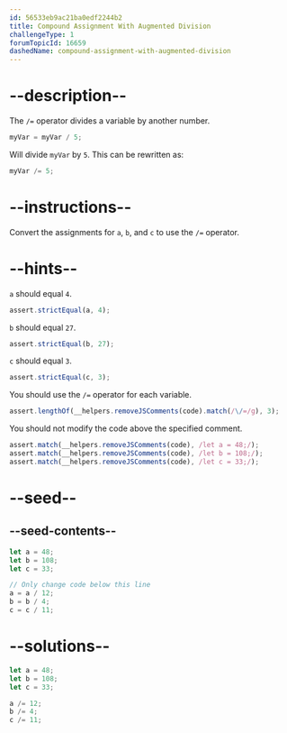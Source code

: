```yaml
---
id: 56533eb9ac21ba0edf2244b2
title: Compound Assignment With Augmented Division
challengeType: 1
forumTopicId: 16659
dashedName: compound-assignment-with-augmented-division
---
```


# --description--

The `/=` operator divides a variable by another number.

```js
myVar = myVar / 5;
```

Will divide `myVar` by `5`. This can be rewritten as:

```js
myVar /= 5;
```

# --instructions--

Convert the assignments for `a`, `b`, and `c` to use the `/=` operator.

# --hints--

`a` should equal `4`.

```js
assert.strictEqual(a, 4);
```

`b` should equal `27`.

```js
assert.strictEqual(b, 27);
```

`c` should equal `3`.

```js
assert.strictEqual(c, 3);
```

You should use the `/=` operator for each variable.

```js
assert.lengthOf(__helpers.removeJSComments(code).match(/\/=/g), 3);
```

You should not modify the code above the specified comment.

```js
assert.match(__helpers.removeJSComments(code), /let a = 48;/);
assert.match(__helpers.removeJSComments(code), /let b = 108;/);
assert.match(__helpers.removeJSComments(code), /let c = 33;/);
```

# --seed--

## --seed-contents--

```js
let a = 48;
let b = 108;
let c = 33;

// Only change code below this line
a = a / 12;
b = b / 4;
c = c / 11;
```

# --solutions--

```js
let a = 48;
let b = 108;
let c = 33;

a /= 12;
b /= 4;
c /= 11;
```
